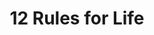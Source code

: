 ---
title: "12 Rules for Life"
bookCover: "/assets/book-covers/12-rules-for-life.jpg"
slug: "12-rules-for-life"
bookAuthor: "Jordan Peterson"
rating: 6
done: false
tags: ["self-help", "business", "non-fiction"]
summary: false
detailedNotes: false
amazonLink: ""

---